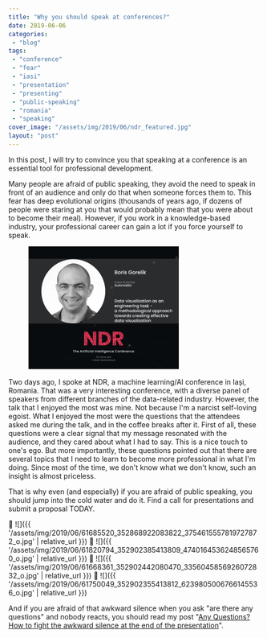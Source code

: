 ```yaml
---
title: "Why you should speak at conferences?"
date: 2019-06-06
categories: 
 - "blog"
tags: 
 - "conference"
 - "fear"
 - "iasi"
 - "presentation"
 - "presenting"
 - "public-speaking"
 - "romania"
 - "speaking"
cover_image: "/assets/img/2019/06/ndr_featured.jpg"
layout: "post"
---
```


In this post, I will try to convince you that speaking at a conference is an essential tool for professional development.

Many people are afraid of public speaking, they avoid the need to speak in front of an audience and only do that when someone forces them to. This fear has deep evolutional origins (thousands of years ago, if dozens of people were staring at you that would probably mean that you were about to become their meal). However, if you work in a knowledge-based industry, your professional career can gain a lot if you force yourself to speak.

<div class="wp-block-image"><figure class="alignright is-resized"><img src="/assets/img/2019/06/boris-gorelik-01.png" alt="" class="wp-image-2529"></figure></div>

Two days ago, I spoke at NDR, a machine learning/AI conference in Iași, Romania. That was a very interesting conference, with a diverse panel of speakers from different branches of the data-related industry. However, the talk that I enjoyed the most was mine. Not because I'm a narcist self-loving egoist. What I enjoyed the most were the questions that the attendees asked me during the talk, and in the coffee breaks after it. First of all, these questions were a clear signal that my message resonated with the audience, and they cared about what I had to say. This is a nice touch to one's ego. But more importantly, these questions pointed out that there are several topics that I need to learn to become more professional in what I'm doing. Since most of the time, we don't know what we don't know, such an insight is almost priceless.

That is why even (and especially) if you are afraid of public speaking, you should jump into the cold water and do it. Find a call for presentations and submit a proposal TODAY.

 ![]({{ '/assets/img/2019/06/61685520_352868922083822_3754615557819727872_o.jpg' | relative_url }})
 ![]({{ '/assets/img/2019/06/61820794_352902385413809_4740164536248565760_o.jpg' | relative_url }})
 ![]({{ '/assets/img/2019/06/61668361_352902442080470_3356045856926072832_o.jpg' | relative_url }})
 ![]({{ '/assets/img/2019/06/61750049_352902355413812_6239805006766145536_o.jpg' | relative_url }})


And if you are afraid of that awkward silence when you ask "are there any questions" and nobody reacts, you should read my post "[Any Questions? How to fight the awkward silence at the end of the presentation](https://gorelik.net/2018/09/20/any-questions-how-to-fight-the-awkward-silence-at-the-and-of-a-presentation/)".
